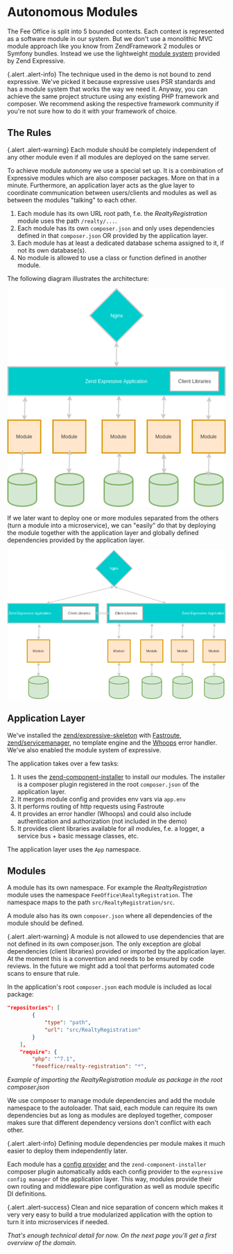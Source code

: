 # Autonomous Modules

The Fee Office is split into 5 bounded contexts. Each context is represented as a software module in
our system. But we don't use a monolithic MVC module approach like you know from ZendFramework 2 modules or Symfony bundles.
Instead we use the lightweight [module system](https://docs.zendframework.com/zend-expressive/v3/features/modular-applications/)
provided by Zend Expressive.

{.alert .alert-info}
The technique used in the demo is not bound to zend expressive. We've picked it because expressive uses
PSR standards and has a module system that works the way we need it. Anyway, you can achieve the same
project structure using any existing PHP framework and composer. We recommend asking the respective framework
community if you're not sure how to do it with your framework of choice.

## The Rules

{.alert .alert-warning}
Each module should be completely independent of any other module even if all modules are deployed on the same server.

To achieve module autonomy we use a special set up. It is a combination of Expressive modules which are also composer packages.
More on that in a minute. Furthermore, an application layer acts as the glue layer to coordinate communication between users/clients and modules
as well as between the modules "talking" to each other.

1. Each module has its own URL root path, f.e. the *RealtyRegistration* module uses the path `/realty/...`.
2. Each module has its own `composer.json` and only uses dependencies defined in that `composer.json` OR provided by the application layer.
3. Each module has at least a dedicated database schema assigned to it, if not its own database(s).
4. No module is allowed to use a class or function defined in another module.

The following diagram illustrates the architecture:

![Modules One Deployment](../img/modules_monolith.png)

If we later want to deploy one or more modules separated from the others (turn a module into a microservice), we can "easily" do that by deploying
the module together with the application layer and globally defined dependencies provided by the application layer.

![Modules Multiple Deployments](../img/modules_two_deployments.png)

## Application Layer

We've installed the [zend/expressive-skeleton](https://github.com/zendframework/zend-expressive-skeleton) with [Fastroute](https://github.com/nikic/FastRoute),
[zend/servicemanager](https://github.com/zendframework/zend-servicemanager), no template engine and the [Whoops](https://github.com/filp/whoops) error handler.
We've also enabled the module system of expressive.

The application takes over a few tasks:

1. It uses the [zend-component-installer](https://github.com/zendframework/zend-component-installer) to install our modules.
The installer is a composer plugin registered in the root `composer.json` of the application layer.
2. It merges module config and provides env vars via `app.env`
3. It performs routing of http requests using Fastroute
4. It provides an error handler (Whoops) and could also include authentication and authorization (not included in the demo)
5. It provides client libraries available for all modules, f.e. a logger, a service bus + basic message classes, etc.

The application layer uses the `App` namespace.

## Modules

A module has its own namespace. For example the *RealtyRegistration* module uses the namespace `FeeOffice\RealtyRegistration`.
The namespace maps to the path `src/RealtyRegistration/src`.

A module also has its own `composer.json` where all dependencies of the module should be defined.

{.alert .alert-warning}
A module is not allowed to use dependencies that are not defined in its own composer.json. The only exception are global dependencies (client libraries)
provided or imported by the application layer. At the moment this is a convention and needs to be ensured by code reviews. In the future we might
add a tool that performs automated code scans to ensure that rule.

In the application's root `composer.json` each module is included as local package:

```json
"repositories": [
        {
            "type": "path",
            "url": "src/RealtyRegistration"
        }
    ],
    "require": {
        "php": "^7.1",
        "feeoffice/realty-registration": "*",
```
*Example of importing the RealtyRegistration module as package in the root composer.json*

We use composer to manage module dependencies and add the module namespace to the autoloader. That said, each module can require its own dependencies
but as long as modules are deployed together, composer makes sure that different dependency versions don't conflict with each other.

{.alert .alert-info}
Defining module dependencies per module makes it much easier to deploy them independently later.

Each module has a [config provider](https://github.com/mtymek/expressive-config-manager#config-providers) and the `zend-component-installer` composer plugin
automatically adds each config provider to the `expressive config manager` of the application layer. This way, modules provide their own
routing and middleware pipe configuration as well as module specific DI definitions.

{.alert .alert-success}
Clean and nice separation of concern which makes it very very easy
to build a true modularized application with the option to turn it into microservices if needed.

*That's enough technical detail for now. On the next page you'll get a first overview of the domain.*


